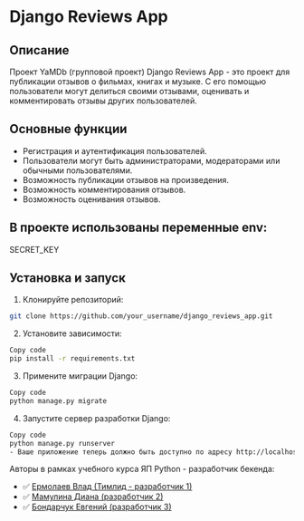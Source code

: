 # Django Reviews App

## Описание
Проект YaMDb (групповой проект)
Django Reviews App - это проект для публикации отзывов о фильмах, книгах и музыке. С его помощью пользователи могут делиться своими отзывами, оценивать и комментировать отзывы других пользователей.

## Основные функции

- Регистрация и аутентификация пользователей.
- Пользователи могут быть администраторами, модераторами или обычными пользователями.
- Возможность публикации отзывов на произведения.
- Возможность комментирования отзывов.
- Возможность оценивания отзывов.

## В проекте использованы переменные env:

SECRET_KEY

## Установка и запуск


1. Клонируйте репозиторий:

```bash
git clone https://github.com/your_username/django_reviews_app.git
```

2.  Установите зависимости:

```bash
Copy code
pip install -r requirements.txt
```

3. Примените миграции Django:

```bash
Copy code
python manage.py migrate
```
4. Запустите сервер разработки Django:

```bash
Copy code
python manage.py runserver
- Ваше приложение теперь должно быть доступно по адресу http://localhost:8000.
```

Авторы в рамках учебного курса ЯП Python - разработчик бекенда:

- :white_check_mark: [Ермолаев Влад (Тимлид - разработчик 1)](https://github.com/VladErm91)
- :white_check_mark: [Мамулина Диана (разработчик 2)](https://github.com/DianaMamulyan)
- :white_check_mark: [Бондарчук Евгений (разработчик 3)](https://github.com/eugenebondarchuk)
